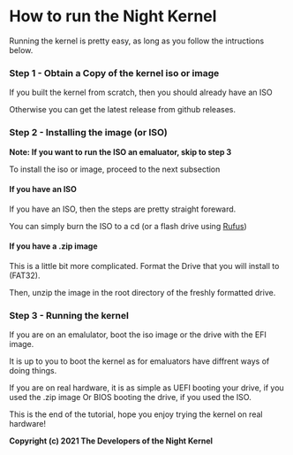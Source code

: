 # How to run the Night Kernel

Running the kernel is pretty easy, as long as you follow the intructions below.

### Step 1 - Obtain a Copy of the kernel iso or image

If you built the kernel from scratch, then you should already have an ISO

Otherwise you can get the latest release from github releases.

### Step 2 - Installing the image (or ISO)

**Note: If you want to run the ISO an emaluator, skip to step 3**

To install the iso or image, proceed to the next subsection

#### If you have an ISO

If you have an ISO, then the steps are pretty straight foreward.

You can simply burn the ISO to a cd (or a flash drive using [Rufus](rufus.ie))

#### If you have a .zip image

This is a little bit more complicated. Format the Drive that you will install to (FAT32).

Then, unzip the image in the root directory of the freshly formatted drive.

### Step 3 - Running the kernel

If you are on an emalulator, boot the iso image or the drive with the EFI image.

It is up to you to boot the kernel as for emaluators have diffrent ways of doing things.

If you are on real hardware, it is as simple as UEFI booting your drive, if you used the .zip image
Or BIOS booting the drive, if you used the ISO.

This is the end of the tutorial, hope you enjoy trying the kernel on real hardware!

**Copyright (c) 2021 The Developers of the Night Kernel**
